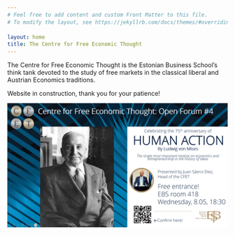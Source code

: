 ```yaml
---
# Feel free to add content and custom Front Matter to this file.
# To modify the layout, see https://jekyllrb.com/docs/themes/#overriding-theme-defaults

layout: home
title: The Centre for Free Economic Thought
---
```


The Centre for Free Economic Thought is the Estonian Business School’s think tank devoted to the study of free markets in the classical liberal and Austrian Economics traditions.

Website in construction, thank you for your patience!

[![Human Action Open Forum poster](/img/24-05-08-openforum-humanaction.png)](https://www.facebook.com/events/7342090902555102)






